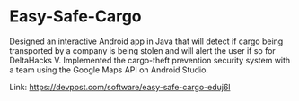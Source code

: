 # Easy-Safe-Cargo
Designed an interactive Android app in Java that will detect if cargo being transported by a company is being stolen and will alert the user if so for DeltaHacks V. Implemented the cargo-theft prevention security system with a team using the Google Maps API on Android Studio.

Link: https://devpost.com/software/easy-safe-cargo-eduj6l
